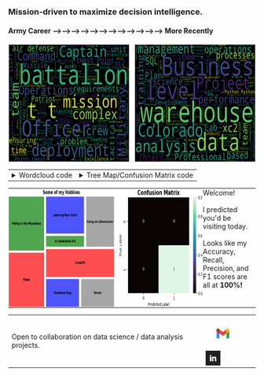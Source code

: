 ### Mission-driven to maximize decision intelligence.

#### Army Career &#10230;&#10230;&#10230;&#10230;&#10230;&#10230;&#10230;&#10230;&#10230;&#10230;&#10230;&#10230; More Recently

<img src="Wordclouds_Combined.png" alt="Work Experience Wordclouds" width="685" height="241" style="vertical-align: middle;"/>

<table>
  <tr>
    <!-- First Code Dropdown -->
    <td>
      <details>
        <summary>Wordcloud code</summary>
        <pre><code>
          
&#35; Import necessary libraries/modules      
import textract
from nltk.corpus import stopwords
from nltk.tokenize import word_tokenize, sent_tokenize
import re
from wordcloud import WordCloud
          
&#35; Extract text from the document
text = textract.process('/Users/chris/Desktop/Army.docx')

&#35; Filter out character codewords
cleaned_text = re.sub(r'\\(n|xe2|x80|x99)', '', str(text))

&#35; Tokenize the words in the text
tokens = word_tokenize(cleaned_text)

&#35; Tokenizing the sentences in the text
sentences = sent_tokenize(cleaned_text)

&#35; Remove stopwords and create 'filtered_tokens' variable
stop_words = set(stopwords.words('english'))
filtered_tokens = [word for word in tokens if word not in stop_words]

&#35; Create wordcloud with filtered tokens
wordcloud = WordCloud(width=1400, height=1000).generate(' '.join(filtered_tokens))
plt.imshow(wordcloud, interpolation='bilinear')
plt.axis('off')
plt.show()
        </code></pre>
      </details>
    </td>
    
  <td>
      <details>
        <summary>Tree Map/Confusion Matrix code</summary>
        <pre style="white-space: pre-wrap;"><code>
          
&#35; Import necessary libraries/modules 
import numpy as np
import pandas as pd
import matplotlib.pyplot as plt
import seaborn as sns
import squarify

&#35; Plot hobbies treemap
categories = ['Piano', 'Hiking in the Mountains', 'Snowboarding', 'Tennis','CrossFit',
              'AI Generated Art','Learning New Skills','Going on Adventures!']
sizes = [20, 20, 10, 10, 20, 5, 15, 15] 
colors = ['red', 'green', 'blue', 'grey']

plt.figure(figsize=(12, 8))
squarify.plot(sizes=sizes, label=categories, color=colors, alpha=0.7, pad=0.01)

plt.title('Some of my Hobbies',fontweight='bold',fontsize=20)
plt.axis('off')  # Disable the axis

&#35; Adjust label formatting
for i, label in enumerate(plt.gca().texts):
    label.set_fontsize(13.5)  
    label.set_weight('bold')

plt.show()

&#35; Create list of predictions and transform into 2x2 numpy array
predictions_list = [0,0,0,1]
predictions_matrix = np.array(predictions_list).reshape(2,2)
    
&#35; Plot confusion matrix using seaborn heatmap
plt.figure(figsize=(5,4))
ax = sns.heatmap(predictions_matrix, vmin=0, vmax=1, annot=True, 
                    cmap = sns.color_palette("mako", as_cmap=True), fmt='g')
plt.title('Confusion Matrix', fontsize=16, fontweight='bold')
plt.xlabel('Predicted Label')
plt.ylabel('True Label')
    
plt.show()
        </code></pre>
      </details>
    </td>
  </tr>
</table>

<table style="border-collapse: collapse; border-spacing: 0; margin: 0; padding: 0;">
  <tr style="margin: 0; padding: 0;">
    <td style="margin: 0; padding: 0; border: none; align: left;">
      <img src="https://github.com/chrisaguirre3/chrisaguirre3/blob/main/tm_cm_gb_profile.png" alt="Hobbies Treemap and Confusion Matrix" width="685" height="241" style="width:4000px;margin: 0; padding: 0; display: block;"/>
    </td>
    <td style="vertical-align: top; margin: 0; padding: 0;">
      Welcome!<br><br> I predicted you'd be visiting today.<br><br>
      Looks like my Accuracy, Recall, Precision, and F1 scores are all at <strong>100%!</strong>
    </td>
  </tr>
</table>

<table>
  <tr>
    <td style="padding-right: 20px;"> <!-- Add padding to create space -->
      Open to collaboration on data science / data analysis projects.
    </td>
    <td>
      <a href="mailto:christophermiguelaguirre@gmail.com">
    <img src="gmail_hero.jpg" alt="Gmail" width="30" height="30" style="vertical-align: bottom; margin: 20px;"/>
 </a><a href="https://www.linkedin.com/in/christopher-aguirre7/">
    <img src="linkedin_logo2.jpg" alt="LinkedIn" width="30" height="30" style="vertical-align: bottom;"/>
</a>
    </td>
  </tr>
</table>


<!---
chrisaguirre3/chrisaguirre3 is a ✨ special ✨ repository because its `README.md` (this file) appears on your GitHub profile.
You can click the Preview link to take a look at your changes.
--->
